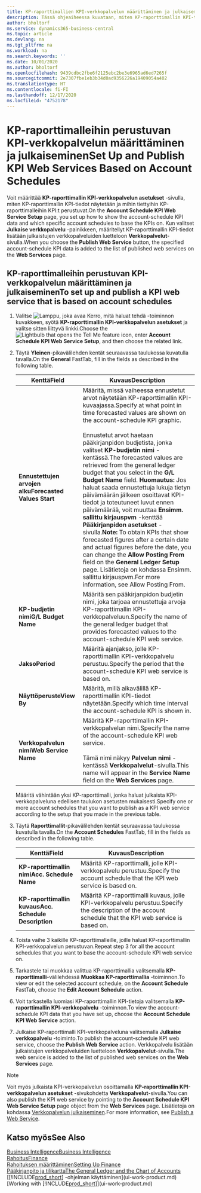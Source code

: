 ```yaml
---
title: KP-raporttimallien KPI-verkkopalvelun määrittäminen ja julkaiseminen | Microsoft Docs
description: Tässä ohjeaiheessa kuvataan, miten KP-raporttimallin KPI-tiedot näytetään tietyissä KP-raporttimalleissa.
author: bholtorf
ms.service: dynamics365-business-central
ms.topic: article
ms.devlang: na
ms.tgt_pltfrm: na
ms.workload: na
ms.search.keywords: ''
ms.date: 10/01/2020
ms.author: bholtorf
ms.openlocfilehash: 9439cdbc2fbe6f2125ebc2be3e6965ad6ed7265f
ms.sourcegitcommit: 2e7307fbe1eb3b34d0ad9356226a19409054a402
ms.translationtype: HT
ms.contentlocale: fi-FI
ms.lasthandoff: 12/17/2020
ms.locfileid: "4752178"
---
```

# <a name="set-up-and-publish-kpi-web-services-based-on-account-schedules"></a><span data-ttu-id="7c05d-103">KP-raporttimalleihin perustuvan KPI-verkkopalvelun määrittäminen ja julkaiseminen</span><span class="sxs-lookup"><span data-stu-id="7c05d-103">Set Up and Publish KPI Web Services Based on Account Schedules</span></span>
<span data-ttu-id="7c05d-104">Voit määrittää **KP-raporttimallin KPI-verkkopalvelun asetukset** -sivulla, miten KP-raporttimallin KPI-tiedot näytetään ja mihin tiettyihin KP-raporttimalleihin KPI:t perustuvat.</span><span class="sxs-lookup"><span data-stu-id="7c05d-104">On the **Account Schedule KPI Web Service Setup** page, you set up how to show the account-schedule KPI data and which specific account schedules to base the KPIs on.</span></span> <span data-ttu-id="7c05d-105">Kun valitset **Julkaise verkkopalvelu** -painikkeen, määritellyt KP-raporttimallin KPI-tiedot lisätään julkaistujen verkkopalveluiden luetteloon **Verkkopalvelut**-sivulla.</span><span class="sxs-lookup"><span data-stu-id="7c05d-105">When you choose the **Publish Web Service** button, the specified account-schedule KPI data is added to the list of published web services on the **Web Services** page.</span></span>  

## <a name="to-set-up-and-publish-a-kpi-web-service-that-is-based-on-account-schedules"></a><span data-ttu-id="7c05d-106">KP-raporttimalleihin perustuvan KPI-verkkopalvelun määrittäminen ja julkaiseminen</span><span class="sxs-lookup"><span data-stu-id="7c05d-106">To set up and publish a KPI web service that is based on account schedules</span></span>  
1.  <span data-ttu-id="7c05d-107">Valitse ![Lamppu, joka avaa Kerro, mitä haluat tehdä -toiminnon](media/ui-search/search_small.png "Kerro, mitä haluat tehdä") kuvakkeen, syötä **KP-raporttimallin KPI-verkkopalvelun asetukset** ja valitse sitten liittyvä linkki.</span><span class="sxs-lookup"><span data-stu-id="7c05d-107">Choose the ![Lightbulb that opens the Tell Me feature](media/ui-search/search_small.png "Tell me what you want to do") icon, enter **Account Schedule KPI Web Service Setup**, and then choose the related link.</span></span>  
2.  <span data-ttu-id="7c05d-108">Täytä **Yleinen**-pikavälilehden kentät seuraavassa taulukossa kuvatulla tavalla.</span><span class="sxs-lookup"><span data-stu-id="7c05d-108">On the **General** FastTab, fill in the fields as described in the following table.</span></span>  

    |<span data-ttu-id="7c05d-109">Kenttä</span><span class="sxs-lookup"><span data-stu-id="7c05d-109">Field</span></span>|<span data-ttu-id="7c05d-110">Kuvaus</span><span class="sxs-lookup"><span data-stu-id="7c05d-110">Description</span></span>|  
    |---------------------------------|---------------------------------------|  
    |<span data-ttu-id="7c05d-111">**Ennustettujen arvojen alku**</span><span class="sxs-lookup"><span data-stu-id="7c05d-111">**Forecasted Values Start**</span></span>|<span data-ttu-id="7c05d-112">Määritä, missä vaiheessa ennustetut arvot näytetään KP-raporttimallin KPI-kuvaajassa.</span><span class="sxs-lookup"><span data-stu-id="7c05d-112">Specify at what point in time forecasted values are shown on the account-schedule KPI graphic.</span></span><br /><br /> <span data-ttu-id="7c05d-113">Ennustetut arvot haetaan pääkirjanpidon budjetista, jonka valitset **KP-budjetin nimi** -kentässä.</span><span class="sxs-lookup"><span data-stu-id="7c05d-113">The forecasted values are retrieved from the general ledger budget that you select in the **G/L Budget Name** field.</span></span> <span data-ttu-id="7c05d-114">**Huomautus:** Jos haluat saada ennustettuja lukuja tietyn päivämäärän jälkeen osoittavat KPI-tiedot ja toteutuneet luvut ennen päivämäärää, voit muuttaa **Ensimm. sallittu kirjauspvm** -kenttää **Pääkirjanpidon asetukset** -sivulla.</span><span class="sxs-lookup"><span data-stu-id="7c05d-114">**Note:**  To obtain KPIs that show forecasted figures after a certain date and actual figures before the date, you can change the **Allow Posting From** field on the **General Ledger Setup** page.</span></span> <span data-ttu-id="7c05d-115">Lisätietoja on kohdassa Ensimm. sallittu kirjauspvm.</span><span class="sxs-lookup"><span data-stu-id="7c05d-115">For more information, see Allow Posting From.</span></span>|  
    |<span data-ttu-id="7c05d-116">**KP-budjetin nimi**</span><span class="sxs-lookup"><span data-stu-id="7c05d-116">**G/L Budget Name**</span></span>|<span data-ttu-id="7c05d-117">Määritä sen pääkirjanpidon budjetin nimi, joka tarjoaa ennustettuja arvoja KP-raporttimallin KPI-verkkopalveluun.</span><span class="sxs-lookup"><span data-stu-id="7c05d-117">Specify the name of the general ledger budget that provides forecasted values to the account-schedule KPI web service.</span></span>|  
    |<span data-ttu-id="7c05d-118">**Jakso**</span><span class="sxs-lookup"><span data-stu-id="7c05d-118">**Period**</span></span>|<span data-ttu-id="7c05d-119">Määritä ajanjakso, jolle KP-raporttimallin KPI-verkkopalvelu perustuu.</span><span class="sxs-lookup"><span data-stu-id="7c05d-119">Specify the period that the account-schedule KPI web service is based on.</span></span>|  
    |<span data-ttu-id="7c05d-120">**Näyttöperuste**</span><span class="sxs-lookup"><span data-stu-id="7c05d-120">**View By**</span></span>|<span data-ttu-id="7c05d-121">Määritä, millä aikavälillä KP-raporttimallin KPI-tiedot näytetään.</span><span class="sxs-lookup"><span data-stu-id="7c05d-121">Specify which time interval the account-schedule KPI is shown in.</span></span>|  
    |<span data-ttu-id="7c05d-122">**Verkkopalvelun nimi**</span><span class="sxs-lookup"><span data-stu-id="7c05d-122">**Web Service Name**</span></span>|<span data-ttu-id="7c05d-123">Määritä KP-raporttimallin KPI-verkkopalvelun nimi.</span><span class="sxs-lookup"><span data-stu-id="7c05d-123">Specify the name of the account-schedule KPI web service.</span></span><br /><br /> <span data-ttu-id="7c05d-124">Tämä nimi näkyy **Palvelun nimi** -kentässä **Verkkopalvelut**-sivulla.</span><span class="sxs-lookup"><span data-stu-id="7c05d-124">This name will appear in the **Service Name** field on the **Web Services** page.</span></span>|  

    <span data-ttu-id="7c05d-125">Määritä vähintään yksi KP-raporttimalli, jonka haluat julkaista KPI-verkkopalveluna edellisen taulukon asetusten mukaisesti.</span><span class="sxs-lookup"><span data-stu-id="7c05d-125">Specify one or more account schedules that you want to publish as a KPI web service according to the setup that you made in the previous table.</span></span>  

3.  <span data-ttu-id="7c05d-126">Täytä **Raporttimallit**-pikavälilehden kentät seuraavassa taulukossa kuvatulla tavalla.</span><span class="sxs-lookup"><span data-stu-id="7c05d-126">On the **Account Schedules** FastTab, fill in the fields as described in the following table.</span></span>  

    |<span data-ttu-id="7c05d-127">Kenttä</span><span class="sxs-lookup"><span data-stu-id="7c05d-127">Field</span></span>|<span data-ttu-id="7c05d-128">Kuvaus</span><span class="sxs-lookup"><span data-stu-id="7c05d-128">Description</span></span>|  
    |---------------------------------|---------------------------------------|  
    |<span data-ttu-id="7c05d-129">**KP-raporttimallin nimi**</span><span class="sxs-lookup"><span data-stu-id="7c05d-129">**Acc. Schedule Name**</span></span>|<span data-ttu-id="7c05d-130">Määritä KP-raporttimalli, jolle KPI-verkkopalvelu perustuu.</span><span class="sxs-lookup"><span data-stu-id="7c05d-130">Specify the account schedule that the KPI web service is based on.</span></span>|  
    |<span data-ttu-id="7c05d-131">**KP-raporttimallin kuvaus**</span><span class="sxs-lookup"><span data-stu-id="7c05d-131">**Acc. Schedule Description**</span></span>|<span data-ttu-id="7c05d-132">Määritä KP-raporttimalli kuvaus, jolle KPI-verkkopalvelu perustuu.</span><span class="sxs-lookup"><span data-stu-id="7c05d-132">Specify the description of the account schedule that the KPI web service is based on.</span></span>|  

4.  <span data-ttu-id="7c05d-133">Toista vaihe 3 kaikille KP-raporttimalleille, joille haluat KP-raporttimallin KPI-verkkopalvelun perustuvan.</span><span class="sxs-lookup"><span data-stu-id="7c05d-133">Repeat step 3 for all the account schedules that you want to base the account-schedule KPI web service on.</span></span>  
5.  <span data-ttu-id="7c05d-134">Tarkastele tai muokkaa valittua KP-raporttimallia valitsemalla **KP-raporttimalli**-välilehdessä **Muokkaa KP-raporttimallia** -toiminnon.</span><span class="sxs-lookup"><span data-stu-id="7c05d-134">To view or edit the selected account schedule, on the **Account Schedule** FastTab, choose the **Edit Account Schedule** action.</span></span>  
6.  <span data-ttu-id="7c05d-135">Voit tarkastella luomiasi KP-raporttimallin KPI-tietoja valitsemalla **KP-raporttimallin KPI-verkkopalvelu** -toiminnon.</span><span class="sxs-lookup"><span data-stu-id="7c05d-135">To view the account-schedule KPI data that you have set up, choose the **Account Schedule KPI Web Service** action.</span></span>  
7.  <span data-ttu-id="7c05d-136">Julkaise KP-raporttimalli KPI-verkkopalveluna valitsemalla **Julkaise verkkopalvelu** -toiminto.</span><span class="sxs-lookup"><span data-stu-id="7c05d-136">To publish the account-schedule KPI web service, choose the **Publish Web Service** action.</span></span> <span data-ttu-id="7c05d-137">Verkkopalvelu lisätään julkaistujen verkkopalveluiden luetteloon **Verkkopalvelut**-sivulla.</span><span class="sxs-lookup"><span data-stu-id="7c05d-137">The web service is added to the list of published web services on the **Web Services** page.</span></span>  

> [!NOTE]  
>  <span data-ttu-id="7c05d-138">Voit myös julkaista KPI-verkkopalvelun osoittamalla **KP-raporttimallin KPI-verkkopalvelun asetukset** -sivukohdetta **Verkkopalvelut**-sivulla.</span><span class="sxs-lookup"><span data-stu-id="7c05d-138">You can also publish the KPI web service by pointing to the **Account Schedule KPI Web Service Setup** page object from the **Web Services** page.</span></span> <span data-ttu-id="7c05d-139">Lisätietoja on kohdassa [Verkkopalvelun julkaiseminen](across-how-publish-web-service.md).</span><span class="sxs-lookup"><span data-stu-id="7c05d-139">For more information, see [Publish a Web Service](across-how-publish-web-service.md).</span></span>  

## <a name="see-also"></a><span data-ttu-id="7c05d-140">Katso myös</span><span class="sxs-lookup"><span data-stu-id="7c05d-140">See Also</span></span>  
[<span data-ttu-id="7c05d-141">Business Intelligence</span><span class="sxs-lookup"><span data-stu-id="7c05d-141">Business Intelligence</span></span>](bi.md)  
[<span data-ttu-id="7c05d-142">Rahoitus</span><span class="sxs-lookup"><span data-stu-id="7c05d-142">Finance</span></span>](finance.md)  
[<span data-ttu-id="7c05d-143">Rahoituksen määrittäminen</span><span class="sxs-lookup"><span data-stu-id="7c05d-143">Setting Up Finance</span></span>](finance-setup-finance.md)  
[<span data-ttu-id="7c05d-144">Pääkirjanpito ja tilikartta</span><span class="sxs-lookup"><span data-stu-id="7c05d-144">The General Ledger and the Chart of Accounts</span></span>](finance-general-ledger.md)  
<span data-ttu-id="7c05d-145">[[!INCLUDE[prod_short](includes/prod_short.md)] -ohjelman käyttäminen](ui-work-product.md)</span><span class="sxs-lookup"><span data-stu-id="7c05d-145">[Working with [!INCLUDE[prod_short](includes/prod_short.md)]](ui-work-product.md)</span></span>
